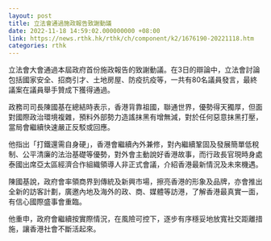 ```yaml
---
layout: post
title: 立法會通過施政報告致謝動議
date: 2022-11-18 14:59:02.000000000 +08:00
link: https://news.rthk.hk/rthk/ch/component/k2/1676190-20221118.htm
categories: rthk
---
```


立法會大會通過本屆政府首份施政報告的致謝動議。在3日的辯論中，立法會討論包括國家安全、招商引才、土地房屋、防疫抗疫等，一共有80名議員發言，最終議案在議員舉手贊成下獲得通過。

政務司司長陳國基在總結時表示，香港背靠祖國，聯通世界，優勢得天獨厚，但面對國際政治環境複雜，預料外部勢力造謠抹黑有增無減，對於任何惡意抹黑打壓，當局會繼續快速嚴正反駁或回應。

他指出「打鐵還需自身硬」，香港會繼續內外兼修，對內繼續鞏固及發展簡單低稅制、公平清廉的法治基礎等優勢，對外會主動說好香港故事，而行政長官現時身處泰國出席亞太區經濟合作組織領導人非正式會議，介紹香港最新情況及未來機遇。

陳國基說，政府會率領商界到傳統及新興市場，擦亮香港的形象及品牌，亦會推出全新的訪客計劃，廣邀內地及海外的政、商、媒體等訪港，了解香港最真實一面，有信心國際盛事會重臨。

他重申，政府會繼續按實際情況，在風險可控下，逐步有序穩妥地放寬社交距離措施，讓香港社會不斷活起來。

